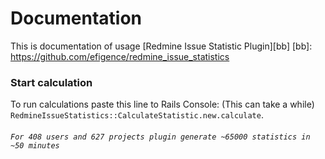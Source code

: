 # Documentation

This is documentation of usage [Redmine Issue Statistic Plugin][bb]
[bb]: https://github.com/efigence/redmine_issue_statistics


### Start calculation

To run calculations paste this line to Rails Console: (This can take a while)
`RedmineIssueStatistics::CalculateStatistic.new.calculate`.
###### `For 408 users and 627 projects plugin generate ~65000 statistics in ~50 minutes`
